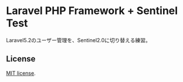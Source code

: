 # Laravel PHP Framework + Sentinel Test

Laravel5.2のユーザー管理を、Sentinel2.0に切り替える練習。


## License
[MIT license](http://opensource.org/licenses/MIT).
